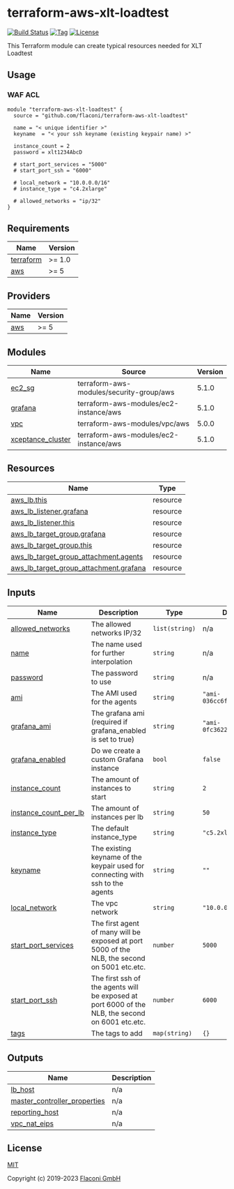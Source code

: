 # terraform-aws-xlt-loadtest


[![Build Status](https://travis-ci.com/Flaconi/terraform-aws-xlt-loadtest.svg?branch=master)](https://travis-ci.com/Flaconi/terraform-aws-xlt-loadtest)
[![Tag](https://img.shields.io/github/tag/Flaconi/terraform-aws-xlt-loadtest.svg)](https://github.com/Flaconi/terraform-aws-xlt-loadtest/releases)
[![License](https://img.shields.io/badge/license-MIT-blue.svg)](https://opensource.org/licenses/MIT)


This Terraform module can create typical resources needed for XLT Loadtest

## Usage

### WAF ACL

```hcl
module "terraform-aws-xlt-loadtest" {
  source = "github.com/flaconi/terraform-aws-xlt-loadtest"

  name = "< unique identifier >"
  keyname  = "< your ssh keyname (existing keypair name) >"

  instance_count = 2
  password = xlt1234AbcD

  # start_port_services = "5000"
  # start_port_ssh = "6000"

  # local_network = "10.0.0.0/16"
  # instance_type = "c4.2xlarge"

  # allowed_networks = "ip/32"
}

```

<!-- BEGINNING OF PRE-COMMIT-TERRAFORM DOCS HOOK -->
## Requirements

| Name | Version |
|------|---------|
| <a name="requirement_terraform"></a> [terraform](#requirement\_terraform) | >= 1.0 |
| <a name="requirement_aws"></a> [aws](#requirement\_aws) | >= 5 |

## Providers

| Name | Version |
|------|---------|
| <a name="provider_aws"></a> [aws](#provider\_aws) | >= 5 |

## Modules

| Name | Source | Version |
|------|--------|---------|
| <a name="module_ec2_sg"></a> [ec2\_sg](#module\_ec2\_sg) | terraform-aws-modules/security-group/aws | 5.1.0 |
| <a name="module_grafana"></a> [grafana](#module\_grafana) | terraform-aws-modules/ec2-instance/aws | 5.1.0 |
| <a name="module_vpc"></a> [vpc](#module\_vpc) | terraform-aws-modules/vpc/aws | 5.0.0 |
| <a name="module_xceptance_cluster"></a> [xceptance\_cluster](#module\_xceptance\_cluster) | terraform-aws-modules/ec2-instance/aws | 5.1.0 |

## Resources

| Name | Type |
|------|------|
| [aws_lb.this](https://registry.terraform.io/providers/hashicorp/aws/latest/docs/resources/lb) | resource |
| [aws_lb_listener.grafana](https://registry.terraform.io/providers/hashicorp/aws/latest/docs/resources/lb_listener) | resource |
| [aws_lb_listener.this](https://registry.terraform.io/providers/hashicorp/aws/latest/docs/resources/lb_listener) | resource |
| [aws_lb_target_group.grafana](https://registry.terraform.io/providers/hashicorp/aws/latest/docs/resources/lb_target_group) | resource |
| [aws_lb_target_group.this](https://registry.terraform.io/providers/hashicorp/aws/latest/docs/resources/lb_target_group) | resource |
| [aws_lb_target_group_attachment.agents](https://registry.terraform.io/providers/hashicorp/aws/latest/docs/resources/lb_target_group_attachment) | resource |
| [aws_lb_target_group_attachment.grafana](https://registry.terraform.io/providers/hashicorp/aws/latest/docs/resources/lb_target_group_attachment) | resource |

## Inputs

| Name | Description | Type | Default | Required |
|------|-------------|------|---------|:--------:|
| <a name="input_allowed_networks"></a> [allowed\_networks](#input\_allowed\_networks) | The allowed networks IP/32 | `list(string)` | n/a | yes |
| <a name="input_name"></a> [name](#input\_name) | The name used for further interpolation | `string` | n/a | yes |
| <a name="input_password"></a> [password](#input\_password) | The password to use | `string` | n/a | yes |
| <a name="input_ami"></a> [ami](#input\_ami) | The AMI used for the agents | `string` | `"ami-036cc6f041deb429b"` | no |
| <a name="input_grafana_ami"></a> [grafana\_ami](#input\_grafana\_ami) | The grafana ami (required if grafana\_enabled is set to true) | `string` | `"ami-0fc36223101444802"` | no |
| <a name="input_grafana_enabled"></a> [grafana\_enabled](#input\_grafana\_enabled) | Do we create a custom Grafana instance | `bool` | `false` | no |
| <a name="input_instance_count"></a> [instance\_count](#input\_instance\_count) | The amount of instances to start | `string` | `2` | no |
| <a name="input_instance_count_per_lb"></a> [instance\_count\_per\_lb](#input\_instance\_count\_per\_lb) | The amount of instances per lb | `string` | `50` | no |
| <a name="input_instance_type"></a> [instance\_type](#input\_instance\_type) | The default instance\_type | `string` | `"c5.2xlarge"` | no |
| <a name="input_keyname"></a> [keyname](#input\_keyname) | The existing keyname of the keypair used for connecting with ssh to the agents | `string` | `""` | no |
| <a name="input_local_network"></a> [local\_network](#input\_local\_network) | The vpc network | `string` | `"10.0.0.0/16"` | no |
| <a name="input_start_port_services"></a> [start\_port\_services](#input\_start\_port\_services) | The first agent of many will be exposed at port 5000 of the NLB, the second on 5001 etc.etc. | `number` | `5000` | no |
| <a name="input_start_port_ssh"></a> [start\_port\_ssh](#input\_start\_port\_ssh) | The first ssh of the agents will be exposed at port 6000 of the NLB, the second on 6001 etc.etc. | `number` | `6000` | no |
| <a name="input_tags"></a> [tags](#input\_tags) | The tags to add | `map(string)` | `{}` | no |

## Outputs

| Name | Description |
|------|-------------|
| <a name="output_lb_host"></a> [lb\_host](#output\_lb\_host) | n/a |
| <a name="output_master_controller_properties"></a> [master\_controller\_properties](#output\_master\_controller\_properties) | n/a |
| <a name="output_reporting_host"></a> [reporting\_host](#output\_reporting\_host) | n/a |
| <a name="output_vpc_nat_eips"></a> [vpc\_nat\_eips](#output\_vpc\_nat\_eips) | n/a |

<!-- END OF PRE-COMMIT-TERRAFORM DOCS HOOK -->


## License

[MIT](LICENSE)

Copyright (c) 2019-2023 [Flaconi GmbH](https://github.com/Flaconi)
